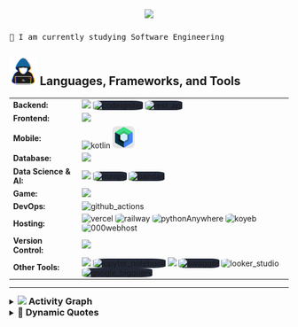 <!-- Animated name -->
<h1 align="center">
  <a>
    <img src="https://readme-typing-svg.herokuapp.com?color=%2336BCF7&size=25&center=true&vCenter=true&width=750&height=75&lines=Hello+Fellow+<𝚌𝚘𝚍𝚎𝚛𝚜/>!+👋;I'm+Marwah;Computer+and+Informatics+Engineering+Student">
  </a>
</h1>

<!-- Written About Section stuff -->
<pre>🌱 I am currently studying Software Engineering</pre>

<!--  Languages, Frameworks, and Tools -->

## <picture><img src = "./assets/about_me.gif" width = 50px></picture> **Languages, Frameworks, and Tools**

<table>
    <!--  Backend -->
    <tr>
        <td style="font-weight: bold; padding-right: 10px; vertical-align: center; border: none;">Backend:</td>
        <td>
          <img height="40" src="https://skillicons.dev/icons?i=nodejs,express,python,php,laravel,net,django,flask,fastapi,cpp"/>
          <img width="40" src="https://cdn.iconscout.com/icon/free/png-512/free-codeigniter-4-1175201.png?f=webp&w=512" alt="codeigniter" title="codeigniter" style='background-color:#242938; border-radius: 20%;'/>
          <img width="40" src="https://user-images.githubusercontent.com/25181517/192107858-fe19f043-c502-4009-8c47-476fc89718ad.png" alt="rest_api" title="REST API" style='background-color:#242938; border-radius: 20%;' />
        </td>
    </tr>
    <!--  Frontend -->
    <tr>
        <td style="font-weight: bold; padding-right: 10px; vertical-align: center;">Frontend:</td>
        <td><img height="40" src="https://skillicons.dev/icons?i=bootstrap,html,css,js,jquery,tailwind"/></td>
    </tr>
    <!--  Mobile -->
    <tr>
        <td style="font-weight: bold; padding-right: 10px; vertical-align: center; border: none;">Mobile:</td>
        <td>
          <img height="40" src="https://skillicons.dev/icons?i=kotlin" alt="kotlin" title="Kotlin"/>
          <img height="40" src="https://raw.githubusercontent.com/github/explore/ae48d1ca3274c0c3a90f872e605eaef069a16771/topics/jetpack-compose/jetpack-compose.png" alt="jetpack_compose" title="Jetpack Compose" style="border-radius: 20%;"/>
        </td>
    </tr>
    <!--  Database -->
    <tr>
        <td style="font-weight: bold; padding-right: 10px; vertical-align: center; border: none;">Database:</td>
        <td>
          <img height="40" src="https://skillicons.dev/icons?i=mysql,postgresql,firebase,sqlite,sequelize"/>
        </td>
    </tr>
    <!--  Data Science & AI -->
    <tr>
        <td style="font-weight: bold; padding-right: 10px; vertical-align: center; border: none;">Data Science & AI:</td>
        <td>
          <img height="40" src="https://skillicons.dev/icons?i=tensorflow,anaconda,sklearn"/>
          <img width="40" src="https://cdn.jsdelivr.net/gh/devicons/devicon/icons/numpy/numpy-original.svg" alt="numpy" title="Numpy" style='background-color:#242938; border-radius: 20%;'/>
          <img width="40" src="https://cdn.jsdelivr.net/gh/devicons/devicon/icons/pandas/pandas-original.svg" alt="pandas" title="Pandas" style='background-color:#242938; border-radius: 20%;'/>
        </td>
    </tr>
    <!--  Game -->
    <tr>
        <td style="font-weight: bold; padding-right: 10px; vertical-align: center; border: none;">Game:</td>
        <td>
          <img height="40" src="https://skillicons.dev/icons?i=processing"/>
        </td>
    </tr>
    <!--  DevOps -->
    <tr>
        <td style="font-weight: bold; padding-right: 10px; vertical-align: center; border: none;">DevOps:</td>
        <td><img height="40" src="https://skillicons.dev/icons?i=githubactions" alt="github_actions" title="Github Actions"/></td>
    </tr>
    <!--  Hosting -->
    <tr>
        <td style="font-weight: bold; padding-right: 10px; vertical-align: center; border: none;">Hosting:</td>
        <td>
          <img height="40" src="https://skillicons.dev/icons?i=vercel" alt="vercel" title="Vercel"/>
          <img height="40" src="https://cdn-1.webcatalog.io/catalog/railway/railway-icon-filled-256.webp?v=1714775610392" alt="railway" title="Railway" style="border-radius: 20%;">
          <img height="40" src="https://img.stackshare.io/service/4940/logo300x300.png" alt="pythonAnywhere" title="pythonAnywhere" style="border-radius: 20%;">
          <img height="40" src="https://img.stackshare.io/stack/508688/default_c85654cdbd8aff0751f8628d64605faac44f586d.png" alt="koyeb" title="Koyeb" style="border-radius: 20%;">
          <img height="40" src="https://img.stackshare.io/service/5267/k1SrAvnA_400x400.jpg" alt="000webhost" title="000webhost" style="border-radius: 20%;">
        </td>
    </tr>
    <!--  Version Control -->
    <tr>
        <td style="font-weight: bold; padding-right: 10px; vertical-align: center; border: none;">Version Control:</td>
        <td><img height="40" src="https://skillicons.dev/icons?i=git,github,gitlab"/></td>
    </tr>
    <!--  Other Tool -->
    <tr>
        <td style="font-weight: bold; padding-right: 10px; vertical-align: center; border: none;">Other Tools:</td>
        <td>
          <img height="40" src="https://skillicons.dev/icons?i=vscode,visualstudio"/>
          <img width="40" src="https://cdn.jsdelivr.net/gh/devicons/devicon/icons/jupyter/jupyter-original.svg" alt="jupyter_notebook" title="Jupyter Notebook" style='background-color:#242938; border-radius: 20%;'/>
          <img height="40" src="https://skillicons.dev/icons?i=postman,figma,arduino"/>
          <img width="40" src="https://user-images.githubusercontent.com/25181517/186711335-a3729606-5a78-4496-9a36-06efcc74f800.png" alt="swagger" title="Swagger" style='background-color:#242938; border-radius: 20%;'/>
          <img width="40" src="https://img.stackshare.io/service/1881/default_1431993fb5378db3220eeba43566bb9f356418f7.png" alt="looker_studio" title="Looker Studio" style='border-radius: 20%;'/>
          <img width="40" src="https://img.stackshare.io/service/695/BigQuery.png" alt="google_bigquery" title="Google BigQuery" style='background-color:#242938; border-radius: 20%;'/>
        </td>
    </tr>
</table>

---

<!--  Activity Graph -->
<details>
<summary>
<h3 style='display: inline'> 
  <img src="https://media.giphy.com/media/iY8CRBdQXODJSCERIr/giphy.gif" width="35">
  <b> Activity Graph </b> 
</h3>
</summary>
<p align="center">
  <img src="./profile-3d-contrib/profile-night-view.svg" width="100%"/>
</p>

---

</details>

<!--  Dynamic Quotes -->
<details>
<summary>
<h3 style='display: inline'> 📜 Dynamic Quotes </h3>
</summary>
<p align='center'>
<img src="https://github-readme-quotes-bay.vercel.app/quote?theme=dark&font=Redressed&animation=grow_out_in" alt="quote">
</p>
